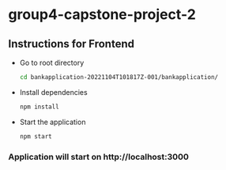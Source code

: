 # group4-capstone-project-2

## Instructions for Frontend

-   Go to root directory

    ```bash
    cd bankapplication-20221104T101817Z-001/bankapplication/
    ```

-   Install dependencies

    ```bash
    npm install
    ```

-   Start the application

    ```bash
    npm start
    ```

### Application will start on http://localhost:3000
